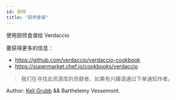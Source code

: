 ```yaml
---
id: 厨师
title: "厨师食谱"
---
```

使用厨师食谱给 Verdaccio

要获得更多的信息：

* [https://github.com/verdaccio/verdaccio-cookbook ](https://github.com/verdaccio/verdaccio-cookbook)
* <https://supermarket.chef.io/cookbooks/verdaccio>

> 我们在寻找此资源库的贡献者，如果有兴趣请通过下单通知作者。

Author: [Keli Grubb](https://github.com/kgrubb) && Barthelemy Vessemont.